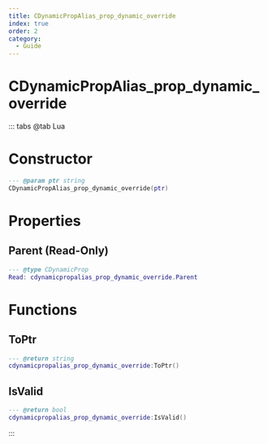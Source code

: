 ```yaml
---
title: CDynamicPropAlias_prop_dynamic_override
index: true
order: 2
category:
  - Guide
---
```


# CDynamicPropAlias_prop_dynamic_override

::: tabs
@tab Lua
# Constructor
```lua
--- @param ptr string
CDynamicPropAlias_prop_dynamic_override(ptr)
```
# Properties
## Parent (Read-Only)
```lua
--- @type CDynamicProp
Read: cdynamicpropalias_prop_dynamic_override.Parent
```
# Functions
## ToPtr
```lua
--- @return string
cdynamicpropalias_prop_dynamic_override:ToPtr()
```
## IsValid
```lua
--- @return bool
cdynamicpropalias_prop_dynamic_override:IsValid()
```

:::